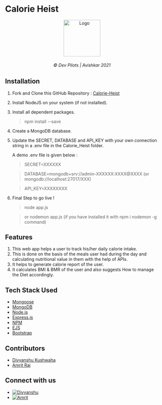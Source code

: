 # Calorie Heist

<div align="center">
  <a href="https://github.com/divyanshu-kushwaha/Calorie_Heist">
    <img src="public/images/foodlogo.png" alt="Logo" width="120" height="120">
  </a>

  <h6 align="center"> © Dev Pilots  |  Avishkar 2021</h6>
</div>

## Installation

1.  Fork and Clone this GitHub Repository : [Calorie-Heist](https://github.com/divyanshu-kushwaha/Calorie_Heist)
2.  Install NodeJS on your system (if not installed).
3.  Install all dependent packages.

    > npm install --save

4.  Create a MongoDB database.
5.  Update the SECRET, DATABASE and API_KEY with your own connection string in a .env file in the Calorie_Heist folder.

    A demo .env file is given below :

    > SECRET=XXXXXX


    > DATABASE=mongodb+srv://admin-XXXXXX:XXXX@XXXX 
    > (or mongodb://localhost:27017/XXX)


    > API_KEY=XXXXXXXX

6.  Final Step to go live !

    > node app.js 

    > or nodemon app.js (if you have installed it with npm i nodemon -g command)

## Features

1.  This web app helps a user to track his/her daily calorie intake.
2.  This is done on the basis of the meals user had during the day and calculating nutritional value in them with the help of APIs.
3.  It helps to generate calorie report of the user.
4.  It calculates BMI & BMR of the user and also suggests How to manage the Diet accordingly.

## Tech Stack Used

- [Mongoose](https://mongoosejs.com/)
- [MongoDB](https://www.mongodb.com/)
- [Node.js](https://nodejs.org/)
- [Express.js](https://expressjs.com/)
- [NPM](https://www.npmjs.com/)
- [EJS](https://ejs.co/)
- [Bootstrap](https://getbootstrap.com)

## Contributors

- [Divyanshu Kushwaha](https://github.com/divyanshu-kushwaha) 
- [Amrit Raj](https://github.com/amrit-raj123)

## Connect with us

- [![Divyanshu][dlink-shield]][dlinked] 
- [![Amrit][alink-shield]][alinked]

[dlink-shield]: https://img.shields.io/badge/Divyanshu-0067B5?style=for-the-badge&logo=linkedin&logoColor=white
[dlinked]:https://www.linkedin.com/in/dkdivyanshu118/
[alink-shield]: https://img.shields.io/badge/Amrit-0067B5?style=for-the-badge&logo=linkedin&logoColor=white
[alinked]:https://www.linkedin.com/in/amrit-raj-mnnit/


